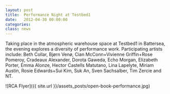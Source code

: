 ```yaml
---
layout: post
title:  Performance Night at Testbed1
date:   2012-04-30 00:00:00
categories: 
class: news
---
```


Taking place in the atmospheric warehouse space at Testbed1 in Battersea, the evening explores a diversity of performance work. Participating artists include: Beth Collar, Bjørn Venø, Cian McConn+Vivienne Griffin+Rose Pomeroy, Cradeaux Alexander, Dorota Gaweda, Echo Morgan, Elizabeth Porter, Emma Alonze, Hector Castells Matutano, Lina Lapelyte, Miriam Austin, Rosie Edwards+Sui Kim, Suk An, Sven Sachsalber, Tim Zercie and NT.

![RCA Flyer]({{ site.url }}/assets_posts/open-book-performance.jpg)

